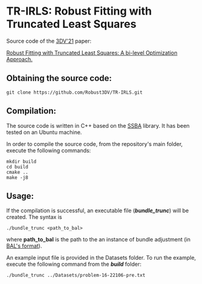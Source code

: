 # TR-IRLS: Robust Fitting with Truncated Least Squares
Source code of the [3DV'21](https://3dv2021.surrey.ac.uk/) paper:

[Robust Fitting with Truncated Least Squares: A bi-level Optimization Approach.](https://www.researchgate.net/publication/356834866_Robust_Fitting_with_Truncated_Least_Squares_A_Bilevel_Optimization_Approach)


## Obtaining the source code:

```
git clone https://github.com/Robust3DV/TR-IRLS.git 
```


## Compilation:
The source code is written in C++ based on the [SSBA](https://github.com/chzach/SSBA/tree/master/SSBA-4.0) library. It has been tested on an Ubuntu machine. 

In order to compile the source code, from the repository's main folder, execute the following commands:


``` 
mkdir build
cd build
cmake ..
make -j8 

```

## Usage:
If the compilation is successful, an executable file (***bundle_trunc***) will be created. The syntax is

```
./bundle_trunc <path_to_bal>
```
where **path_to_bal** is the path to the an instance of bundle adjustment (in [BAL's format](https://grail.cs.washington.edu/projects/bal/)).

An example input file is provided in the Datasets folder. To run the example, execute the following command from the ***build*** folder:
```
./bundle_trunc ../Datasets/problem-16-22106-pre.txt
```


